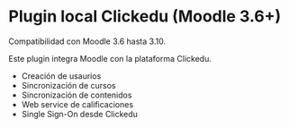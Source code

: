 Plugin local Clickedu (Moodle 3.6+)
==================================

Compatibilidad con Moodle 3.6 hasta 3.10.

Este plugin integra Moodle con la plataforma Clickedu.

- Creación de usaurios
- Sincronización de cursos
- Sincronización de contenidos
- Web service de calificaciones
- Single Sign-On desde Clickedu
